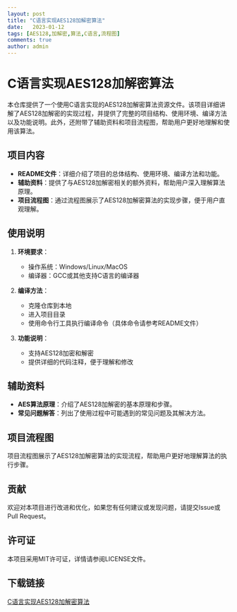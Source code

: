 ```yaml
---
layout: post
title: "C语言实现AES128加解密算法"
date:   2023-01-12
tags: [AES128,加解密,算法,C语言,流程图]
comments: true
author: admin
---
```

# C语言实现AES128加解密算法

本仓库提供了一个使用C语言实现的AES128加解密算法资源文件。该项目详细讲解了AES128加解密的实现过程，并提供了完整的项目结构、使用环境、编译方法以及功能说明。此外，还附带了辅助资料和项目流程图，帮助用户更好地理解和使用该算法。

## 项目内容

- **README文件**：详细介绍了项目的总体结构、使用环境、编译方法和功能。
- **辅助资料**：提供了与AES128加解密相关的额外资料，帮助用户深入理解算法原理。
- **项目流程图**：通过流程图展示了AES128加解密算法的实现步骤，便于用户直观理解。

## 使用说明

1. **环境要求**：
   - 操作系统：Windows/Linux/MacOS
   - 编译器：GCC或其他支持C语言的编译器

2. **编译方法**：
   - 克隆仓库到本地
   - 进入项目目录
   - 使用命令行工具执行编译命令（具体命令请参考README文件）

3. **功能说明**：
   - 支持AES128加密和解密
   - 提供详细的代码注释，便于理解和修改

## 辅助资料

- **AES算法原理**：介绍了AES128加解密的基本原理和步骤。
- **常见问题解答**：列出了使用过程中可能遇到的常见问题及其解决方法。

## 项目流程图

项目流程图展示了AES128加解密算法的实现流程，帮助用户更好地理解算法的执行步骤。

## 贡献

欢迎对本项目进行改进和优化，如果您有任何建议或发现问题，请提交Issue或Pull Request。

## 许可证

本项目采用MIT许可证，详情请参阅LICENSE文件。

## 下载链接

[C语言实现AES128加解密算法](https://pan.quark.cn/s/d4ab57541a5a)